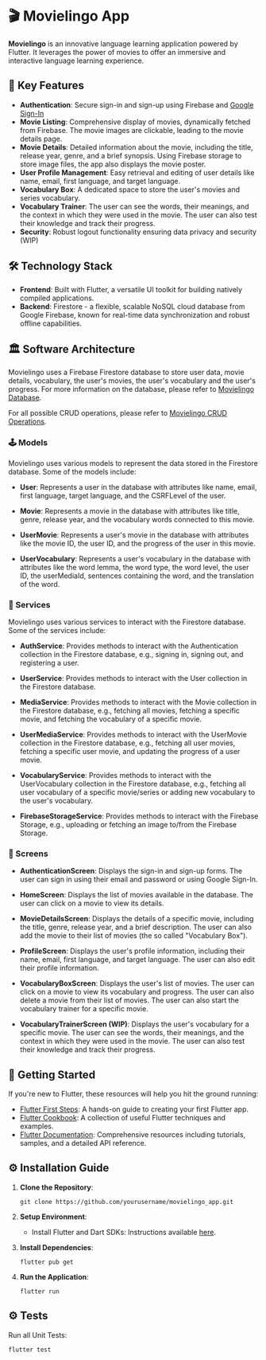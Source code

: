 # 🎬 Movielingo App

**Movielingo** is an innovative language learning application powered by Flutter. It leverages the power of movies to offer an immersive and interactive language learning experience.

## 🔑 Key Features

- **Authentication**: Secure sign-in and sign-up using Firebase and [Google Sign-In](https://pub.dev/packages/google_sign_in)
- **Movie Listing**: Comprehensive display of movies, dynamically fetched from Firebase. The movie images are clickable, leading to the movie details page.
- **Movie Details**: Detailed information about the movie, including the title, release year, genre, and a brief synopsis. Using Firebase storage to store image files, the app also displays the movie poster.
- **User Profile Management**: Easy retrieval and editing of user details like name, email, first language, and target language.
- **Vocabulary Box**: A dedicated space to store the user's movies and series vocabulary.
- **Vocabulary Trainer**: The user can see the words, their meanings, and the context in which they were used in the movie. The user can also test their knowledge and track their progress.
- **Security**: Robust logout functionality ensuring data privacy and security (WIP)

## 🛠️ Technology Stack

- **Frontend**: Built with Flutter, a versatile UI toolkit for building natively compiled applications.
- **Backend**: Firestore - a flexible, scalable NoSQL cloud database from Google Firebase, known for real-time data synchronization and robust offline capabilities.

## 🏛 Software Architecture

Movielingo uses a Firebase Firestore database to store user data, movie details, vocabulary, the user's movies, the user's vocabulary and the user's progress. For more information on the database, please refer to [Movielingo Database](https://github.com/Movielingo/.github/blob/main/profile/README.md#-database).

For all possible CRUD operations, please refer to [Movielingo CRUD Operations](https://github.com/Movielingo/.github/blob/main/profile/README.md#-contribution-list).

### 🕹️ Models

Movielingo uses various models to represent the data stored in the Firestore database. Some of the models include:

- **User**: Represents a user in the database with attributes like name, email, first language, target language, and the CSRFLevel of the user.

- **Movie**: Represents a movie in the database with attributes like title, genre, release year, and the vocabulary words connected to this movie.

- **UserMovie**: Represents a user's movie in the database with attributes like the movie ID, the user ID, and the progress of the user in this movie.

- **UserVocabulary**: Represents a user's vocabulary in the database with attributes like the word lemma, the word type, the word level, the user ID, the userMediaId, sentences containing the word, and the translation of the word.

### 🤝 Services

Movielingo uses various services to interact with the Firestore database. Some of the services include:

- **AuthService**: Provides methods to interact with the Authentication collection in the Firestore database, e.g., signing in, signing out, and registering a user.

- **UserService**: Provides methods to interact with the User collection in the Firestore database.

- **MediaService**: Provides methods to interact with the Movie collection in the Firestore database, e.g., fetching all movies, fetching a specific movie, and fetching the vocabulary of a specific movie.

- **UserMediaService**: Provides methods to interact with the UserMovie collection in the Firestore database, e.g., fetching all user movies, fetching a specific user movie, and updating the progress of a user movie.

- **VocabularyService**: Provides methods to interact with the UserVocabulary collection in the Firestore database, e.g., fetching all user vocabulary of a specific movie/series or adding new vocabulary to the user's vocabulary.

- **FirebaseStorageService**: Provides methods to interact with the Firebase Storage, e.g., uploading or fetching an image to/from the Firebase Storage.

### 🎨 Screens

- **AuthenticationScreen**: Displays the sign-in and sign-up forms. The user can sign in using their email and password or using Google Sign-In.

- **HomeScreen**: Displays the list of movies available in the database. The user can click on a movie to view its details.

- **MovieDetailsScreen**: Displays the details of a specific movie, including the title, genre, release year, and a brief description. The user can also add the movie to their list of movies (the so called "Vocabulary Box").

- **ProfileScreen**: Displays the user's profile information, including their name, email, first language, and target language. The user can also edit their profile information.

- **VocabularyBoxScreen**: Displays the user's list of movies. The user can click on a movie to view its vocabulary and progress. The user can also delete a movie from their list of movies. The user can also start the vocabulary trainer for a specific movie.

- **VocabularyTrainerScreen (WIP)**: Displays the user's vocabulary for a specific movie. The user can see the words, their meanings, and the context in which they were used in the movie. The user can also test their knowledge and track their progress.

## 🚀 Getting Started

If you're new to Flutter, these resources will help you hit the ground running:

- [Flutter First Steps](https://docs.flutter.dev/get-started/codelab): A hands-on guide to creating your first Flutter app.
- [Flutter Cookbook](https://docs.flutter.dev/cookbook): A collection of useful Flutter techniques and examples.
- [Flutter Documentation](https://docs.flutter.dev/): Comprehensive resources including tutorials, samples, and a detailed API reference.

## ⚙️ Installation Guide

1. **Clone the Repository**:

   ```
   git clone https://github.com/yourusername/movielingo_app.git
   ```

2. **Setup Environment**:

   - Install Flutter and Dart SDKs: Instructions available [here](https://flutter.dev/docs/get-started/install).

3. **Install Dependencies**:

   ```
   flutter pub get
   ```

4. **Run the Application**:

   ```
   flutter run
   ```

## ⚙️ Tests

Run all Unit Tests:

```
flutter test
```
